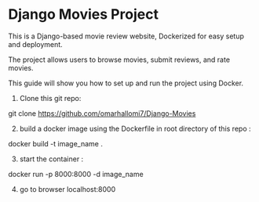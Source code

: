 # Django Movies Project

This is a Django-based movie review website, Dockerized for easy setup and deployment.

The project allows users to browse movies, submit reviews, and rate movies.

This guide will show you how to set up and run the project using Docker.

1. Clone this git repo:

git clone https://github.com/omarhallomi7/Django-Movies

2. build a docker image using the Dockerfile in root directory of this repo :

docker build -t image_name .

3. start the container :

docker run -p 8000:8000 -d image_name

4. go to browser localhost:8000
